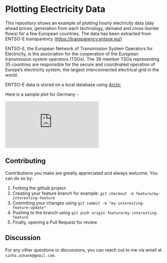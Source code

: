 # Plotting Electricity Data

This repository shows an example of plotting hourly electricity data (day ahead prices, generation from each technology, demand and cross-border flows) for a few European countries. The data has been extracted from ENTSO-E transparency (https://transparency.entsoe.eu/)

ENTSO-E, the European Network of Transmission System Operators for Electricity, is the association for the cooperation of the European transmission system operators (TSOs). The 39 member TSOs representing 35 countries are responsible for the secure and coordinated operation of Europe’s electricity system, the largest interconnected electrical grid in the world.

ENTSO-E data is stored on a local database using [Arctic](https://pypi.org/project/arctic/) 

Here is a sample plot for Germany - 

![sample alert](https://github.com/sinhaashank/Stack-Model/tree/master/plots/DE_stack.html?raw=true)

## Contributing

Contributions you make are greatly appreciated and always welcome. You can do so by:

1) Forking the github project
2) Creating your feature branch for example: `git checkout -b feature/my-interesting-feature`
3) Commiting your changes using `git commit -m "my-interesting-feature-update"`
4) Pushing to the branch using `git push origin feature/my-interesting-feature`
5) Finally, opening a Pull Request for review


## Discussion

For any other questions or discussions, you can reach out to me via email at `sinha.ashank@gmail.com`.
